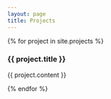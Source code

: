 ```yaml
---
layout: page
title: Projects
---
```


{% for project in site.projects %}

### {{ project.title }}

{{ project.content }}

{% endfor %}
